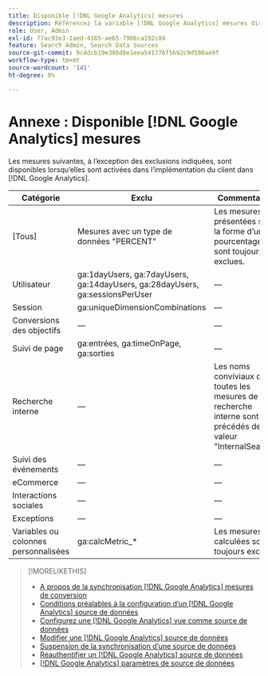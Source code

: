 ```yaml
---
title: Disponible [!DNL Google Analytics] mesures
description: Référencez la variable [!DNL Google Analytics] mesures disponibles pour les sources de données.
role: User, Admin
exl-id: f7ac93e3-1aed-4165-ae65-7966ca192c84
feature: Search Admin, Search Data Sources
source-git-commit: 9c4dcb19e386d8e1eea541776f5b92c9d500ae9f
workflow-type: tm+mt
source-wordcount: '141'
ht-degree: 0%

---
```


# Annexe : Disponible [!DNL Google Analytics] mesures

Les mesures suivantes, à l’exception des exclusions indiquées, sont disponibles lorsqu’elles sont activées dans l’implémentation du client dans [!DNL Google Analytics].

<!-- Notes as FYI to self:
>[!NOTE]
>
>* For some of these metrics, [!DNL Google] assigns the friendly name, and the name is consistent. For some metrics, the advertiser assigns the friendly name in [!DNL Google Analytics], and the name has a dynamic value.
>* Some metrics are assigned at the property level, and others are assigned at the view level.
-->

| Catégorie | Exclu | Commentaires |
| ---- | ---- | ---- |
| \[Tous\] | Mesures avec un type de données &quot;PERCENT&quot; | Les mesures présentées sous la forme d’un pourcentage sont toujours exclues. |
| Utilisateur | ga:1dayUsers, ga:7dayUsers, ga:14dayUsers, ga:28dayUsers, ga:sessionsPerUser | — |
| Session | ga:uniqueDimensionCombinations | — |
| Conversions des objectifs | — | — |
| Suivi de page | ga:entrées, ga:timeOnPage, ga:sorties | — |
| Recherche interne | — | Les noms conviviaux de toutes les mesures de la recherche interne sont précédés de la valeur &quot;InternalSearch:&quot; |
| Suivi des événements | — | — |
| eCommerce | — | — |
| Interactions sociales | — | — |
| Exceptions | — | — |
| Variables ou colonnes personnalisées | ga:calcMetric_* | Les mesures calculées sont toujours exclues. |

>[!MORELIKETHIS]
>
>* [A propos de la synchronisation [!DNL Google Analytics] mesures de conversion](data-source-about.md)
>* [Conditions préalables à la configuration d’un [!DNL Google Analytics] source de données](data-source-prerequisites.md)
>* [Configurez une [!DNL Google Analytics] vue comme source de données](data-source-configure.md)
>* [Modifier une [!DNL Google Analytics] source de données](data-source-edit.md)
>* [Suspension de la synchronisation d’une source de données](data-source-pause.md)
>* [Réauthentifier un [!DNL Google Analytics] source de données](data-source-reauthenticate.md)
>* [[!DNL Google Analytics] paramètres de source de données](data-source-settings.md)
